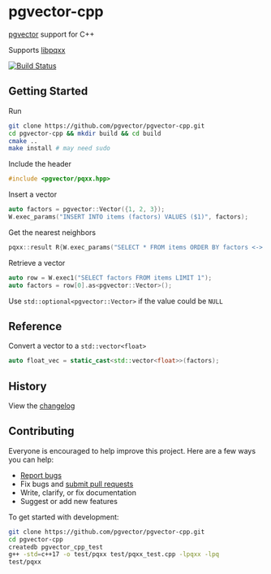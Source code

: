 # pgvector-cpp

[pgvector](https://github.com/pgvector/pgvector) support for C++

Supports [libpqxx](https://github.com/jtv/libpqxx)

[![Build Status](https://github.com/pgvector/pgvector-cpp/workflows/build/badge.svg?branch=master)](https://github.com/pgvector/pgvector-cpp/actions)

## Getting Started

Run

```sh
git clone https://github.com/pgvector/pgvector-cpp.git
cd pgvector-cpp && mkdir build && cd build
cmake ..
make install # may need sudo
```

Include the header

```cpp
#include <pgvector/pqxx.hpp>
```

Insert a vector

```cpp
auto factors = pgvector::Vector({1, 2, 3});
W.exec_params("INSERT INTO items (factors) VALUES ($1)", factors);
```

Get the nearest neighbors

```cpp
pqxx::result R{W.exec_params("SELECT * FROM items ORDER BY factors <-> $1 LIMIT 5", factors)};
```

Retrieve a vector

```cpp
auto row = W.exec1("SELECT factors FROM items LIMIT 1");
auto factors = row[0].as<pgvector::Vector>();
```

Use `std::optional<pgvector::Vector>` if the value could be `NULL`

## Reference

Convert a vector to a `std::vector<float>`

```cpp
auto float_vec = static_cast<std::vector<float>>(factors);
```

## History

View the [changelog](https://github.com/pgvector/pgvector-cpp/blob/master/CHANGELOG.md)

## Contributing

Everyone is encouraged to help improve this project. Here are a few ways you can help:

- [Report bugs](https://github.com/pgvector/pgvector-cpp/issues)
- Fix bugs and [submit pull requests](https://github.com/pgvector/pgvector-cpp/pulls)
- Write, clarify, or fix documentation
- Suggest or add new features

To get started with development:

```sh
git clone https://github.com/pgvector/pgvector-cpp.git
cd pgvector-cpp
createdb pgvector_cpp_test
g++ -std=c++17 -o test/pqxx test/pqxx_test.cpp -lpqxx -lpq
test/pqxx
```
